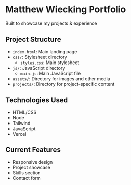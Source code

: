 # Matthew Wiecking Portfolio

Built to showcase my projects & experience

## Project Structure
- `index.html`: Main landing page
- `css/`: Stylesheet directory
  - `styles.css`: Main stylesheet
- `js/`: JavaScript directory
  - `main.js`: Main JavaScript file
- `assets/`: Directory for images and other media
- `projects/`: Directory for project-specific content

## Technologies Used
- HTML/CSS
- Node
- Tailwind
- JavaScript
- Vercel

## Current Features
- Responsive design
- Project showcase
- Skills section
- Contact form
